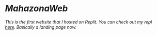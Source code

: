 # _MahazonaWeb_
_This is the first website that I hosted on Replit. You can check out my repl [here](https://replit.com/@SandunWira/MahazonaWeb)._
_Basically a landing page now._
